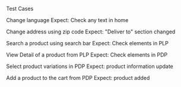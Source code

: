 Test Cases

Change language
Expect: Check any text in home

Change address using zip code
Expect: "Deliver to" section changed

Search a product using search bar
Expect: Check elements in PLP

View Detail of a product from PLP
Expect: Check elements in PDP 

Select product variations in PDP
Expect: product information update

Add a product to the cart from PDP
Expect: product added

